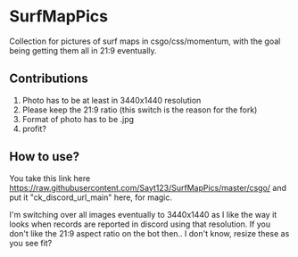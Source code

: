 # SurfMapPics
Collection for pictures of surf maps in csgo/css/momentum, with the goal being getting them all in 21:9 eventually.

## Contributions
1. Photo has to be at least in 3440x1440 resolution
2. Please keep the 21:9 ratio (this switch is the reason for the fork)
3. Format of photo has to be .jpg
4. profit?

## How to use?
You take this link here https://raw.githubusercontent.com/Sayt123/SurfMapPics/master/csgo/ and put it "ck_discord_url_main" here, for magic. 

I'm switching over all images eventually to 3440x1440 as I like the way it looks when records are reported in discord using that resolution. If you don't like the 21:9 aspect ratio on the bot then.. I don't know, resize these as you see fit? 
